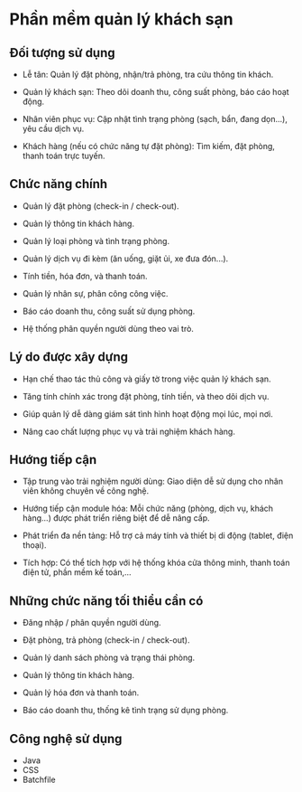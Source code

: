 # Phần mềm quản lý khách sạn
## Đối tượng sử dụng
- Lễ tân: Quản lý đặt phòng, nhận/trả phòng, tra cứu thông tin khách.

- Quản lý khách sạn: Theo dõi doanh thu, công suất phòng, báo cáo hoạt động.

- Nhân viên phục vụ: Cập nhật tình trạng phòng (sạch, bẩn, đang dọn...), yêu cầu dịch vụ.

- Khách hàng (nếu có chức năng tự đặt phòng): Tìm kiếm, đặt phòng, thanh toán trực tuyến.

## Chức năng chính
- Quản lý đặt phòng (check-in / check-out).

- Quản lý thông tin khách hàng.

- Quản lý loại phòng và tình trạng phòng.

- Quản lý dịch vụ đi kèm (ăn uống, giặt ủi, xe đưa đón...).

- Tính tiền, hóa đơn, và thanh toán.

- Quản lý nhân sự, phân công công việc.

- Báo cáo doanh thu, công suất sử dụng phòng.

- Hệ thống phân quyền người dùng theo vai trò.

## Lý do được xây dựng
- Hạn chế thao tác thủ công và giấy tờ trong việc quản lý khách sạn.

- Tăng tính chính xác trong đặt phòng, tính tiền, và theo dõi dịch vụ.

- Giúp quản lý dễ dàng giám sát tình hình hoạt động mọi lúc, mọi nơi.

- Nâng cao chất lượng phục vụ và trải nghiệm khách hàng.

## Hướng tiếp cận
- Tập trung vào trải nghiệm người dùng: Giao diện dễ sử dụng cho nhân viên không chuyên về công nghệ.

- Hướng tiếp cận module hóa: Mỗi chức năng (phòng, dịch vụ, khách hàng...) được phát triển riêng biệt để dễ nâng cấp.

- Phát triển đa nền tảng: Hỗ trợ cả máy tính và thiết bị di động (tablet, điện thoại).

- Tích hợp: Có thể tích hợp với hệ thống khóa cửa thông minh, thanh toán điện tử, phần mềm kế toán,...

## Những chức năng tối thiểu cần có
- Đăng nhập / phân quyền người dùng.

- Đặt phòng, trả phòng (check-in / check-out).

- Quản lý danh sách phòng và trạng thái phòng.

- Quản lý thông tin khách hàng.

- Quản lý hóa đơn và thanh toán.

- Báo cáo doanh thu, thống kê tình trạng sử dụng phòng.

## Công nghệ sử dụng 
- Java
- CSS
- Batchfile
